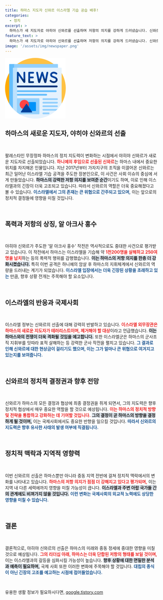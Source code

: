 ```yaml
---
title: 하마스 지도자 신와르 이스라엘 기습 공습 배후!
categories:
  - 정치
excerpt: >
  하마스가 새 지도자로 야히야 신와르를 선출하며 저항의 의지를 강하게 드러냈습니다. 신와르는 이스라엘 기습 공격의 설계자로, 그의 통치가 향후 평화 협상에 어떤 영향을 미칠지 주목됩니다.
feature_text: >
  하마스가 새 지도자로 야히야 신와르를 선출하며 저항의 의지를 강하게 드러냈습니다. 신와르는 이스라엘 기습 공격의 설계자로, 그의 통치가 향후 평화 협상에 어떤 영향을 미칠지 주목됩니다.
image: '/assets/img/newspaper.png'
---
```


<p><img src="/assets/img/newspaper.png" alt="kimp 속보" /></p>

<h2 data-ke-size="size26">하마스의 새로운 지도자, 야히야 신와르의 선출</h2>

<p data-ke-size="size16">&nbsp;</p>

<p>팔레스타인 무장정파 하마스의 정치 지도력이 변화하는 시점에서 야히야 신와르가 새로운 지도자로 선출되었습니다. <b><span style="color: #ee2323;">하니예의 후임으로 선출된 신와르</span></b>는 하마스 내에서 중요한 위치를 차지해온 인물입니다. 지난 2017년부터 가자지구의 조직을 이끌어온 신와르는 최근 일어난 이스라엘 기습 공격을 주도한 장본인으로, 이 사건은 사회 이슈의 중심에 서게 만들었습니다. <b><span style="background-color: #21538527;">하마스의 강력한 저항 의지를 보여준 순간</span></b>이기도 하며, 이로 인해 이스라엘과의 긴장이 더욱 고조되고 있습니다. 따라서 신와르의 역할은 더욱 중요해졌다고 볼 수 있습니다. <b><span style="color: #1a5490;">이스라엘에서 그의 존재는 큰 위협으로 간주되고 있으며,</span></b> 이는 앞으로의 정치적 결정들에 영향을 미칠 것입니다. </p>

<p data-ke-size="size16">&nbsp;</p>

<h2 data-ke-size="size26">폭력과 저항의 상징, 알 아크사 홍수</h2>

<p data-ke-size="size16">&nbsp;</p>

<p>야히야 신와르가 주도한 '알 아크사 홍수' 작전은 역사적으로도 중대한 사건으로 평가받고 있습니다. 이 작전에서 하마스는 이스라엘을 기습해 약 <b><span style="color: #ee2323;">1천200명을 살해하고 250여명을 납치</span></b>하는 등의 폭력적 행위를 감행했습니다. <b><span style="background-color: #21538527;">이는 하마스의 저항 의지를 한층 더 강화시켰습니다.</span></b> 특히 이번 공격은 하니예의 암살 후 하마스의 지휘체계에서 신와르의 역량을 드러내는 계기가 되었습니다. <b><span style="color: #1a5490;">이스라엘 입장에서는 더욱 긴장된 상황을 초래하고 있는</span></b> 만큼, 향후 상황 전개는 주목해야 할 요소입니다.</p>

<p data-ke-size="size16">&nbsp;</p>

<h2 data-ke-size="size26">이스라엘의 반응과 국제사회</h2>

<p data-ke-size="size16">&nbsp;</p>

<p>이스라엘 정부는 신와르의 선출에 대해 강력히 반발하고 있습니다. <b><span style="color: #ee2323;">이스라엘 외무장관은 하마스의 새로운 지도자가 테러리스트이며, 제거해야 할 대상</span></b>이라고 언급했습니다. <b><span style="background-color: #21538527;">이는 하마스와의 전쟁이 더욱 격화될 것임을 예고합니다.</span></b> 또한 이스라엘군은 하마스의 군사조직 지휘부를 잇따라 표적 살해하는 등 강력한 군사 작전을 펼치고 있습니다. <b><span style="color: #1a5490;">그 결과로 인해 신와르에 대한 현상금이 걸리기도 했으며, 이는 그가 얼마나 큰 위협으로 여겨지고 있는지를 보여줍니다.</span></b></p>

<p data-ke-size="size16">&nbsp;</p>

<h2 data-ke-size="size26">신와르의 정치적 결정권과 향후 전망</h2>

<p data-ke-size="size16">&nbsp;</p>

<p>신와르가 하마스의 모든 결정과 협상에 최종 결정권을 쥐게 되면서, 그의 지도력은 향후 정치적 협상에서 매우 중요한 역할을 할 것으로 예상됩니다. <b><span style="color: #ee2323;">이는 하마스의 정치적 방향 및 전략을 통합하고 강화하는 데 기여할 것입니다.</span></b> <b><span style="background-color: #21538527;">그의 결정이 곧 하마스의 방향을 결정하게 될 것이며,</span></b> 이는 국제사회에서도 중요한 반향을 일으킬 것입니다. <b><span style="color: #1a5490;">따라서 신와르의 지도력은 향후 유사한 사태의 발생 여부에 직결됩니다.</span></b> </p>

<p data-ke-size="size16">&nbsp;</p>

<h2 data-ke-size="size26">정치적 맥락과 지역적 영향력</h2>

<p data-ke-size="size16">&nbsp;</p>

<p>이번 신와르의 선출은 하마스뿐만 아니라 중동 지역 전반에 걸쳐 정치적 맥락에서의 변화를 나타내고 있습니다. <b><span style="color: #ee2323;">하마스의 저항 의지가 점점 더 강해지고 있다고 평가되며,</span></b> 이는 지역 내 다른 세력에까지 영향을 미칠 가능성이 큽니다. <b><span style="background-color: #21538527;">이스라엘과 주변 아랍 국가들 간의 관계에도 비껴가지 않을 것입니다.</span></b> <b><span style="color: #1a5490;">이런 변화는 국제사회의 외교적 노력에도 상당한 영향을 미칠 수 있습니다.</span></b> </p>

<p data-ke-size="size16">&nbsp;</p>

<h2 data-ke-size="size26">결론</h2>

<p data-ke-size="size16">&nbsp;</p>

<p>결론적으로, 야히야 신와르의 선출은 하마스의 미래와 중동 정세에 중대한 영향을 미칠 것으로 예상됩니다. <b><span style="color: #ee2323;">그의 리더십 아래, 하마스는 더욱 단합된 저항의 형태를 보일 것이며,</span></b> 이는 이스라엘과의 갈등을 심화시킬 가능성이 높습니다. <b><span style="background-color: #21538527;">향후 상황에 대한 면밀한 분석과 예측이 필요하며,</span></b> 국제 사회 또한 이러한 변화에 주목해야 할 것입니다. <b><span style="color: #1a5490;">대립의 종식이 아닌 긴장의 고조를 예고하는 시점에 접어들었습니다.</span></b> </p>

<p data-ke-size="size16">&nbsp;</p>
유용한 생활 정보가 필요하시다면, <a href="https://qoogle.tistory.com" rel="dofollow">qoogle.tistory.com</a>


